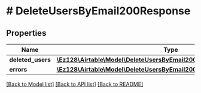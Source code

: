 # # DeleteUsersByEmail200Response

## Properties

Name | Type | Description | Notes
------------ | ------------- | ------------- | -------------
**deleted_users** | [**\Ez128\Airtable\Model\DeleteUsersByEmail200ResponseDeletedUsersInner[]**](DeleteUsersByEmail200ResponseDeletedUsersInner.md) |  |
**errors** | [**\Ez128\Airtable\Model\DeleteUsersByEmail200ResponseErrorsInner[]**](DeleteUsersByEmail200ResponseErrorsInner.md) |  |

[[Back to Model list]](../../README.md#models) [[Back to API list]](../../README.md#endpoints) [[Back to README]](../../README.md)
